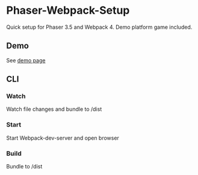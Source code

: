 # Phaser-Webpack-Setup
Quick setup for Phaser 3.5 and Webpack 4. Demo platform game included.

## Demo
See [demo page](https://daan93.github.io/Phaser-Webpack-Setup/demo)

## CLI

### Watch
Watch file changes and bundle to /dist

### Start
Start Webpack-dev-server and open browser

### Build
Bundle to /dist
